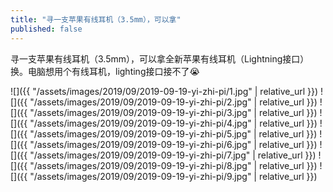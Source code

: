```yaml
---
title: "寻一支苹果有线耳机（3.5mm），可以拿"
published: false
---
```

寻一支苹果有线耳机（3.5mm），可以拿全新苹果有线耳机（Lightning接口）换。电脑想用个有线耳机，lighting接口接不了😭



![]({{ "/assets/images/2019/09/2019-09-19-yi-zhi-pi/1.jpg" | relative_url }})
![]({{ "/assets/images/2019/09/2019-09-19-yi-zhi-pi/2.jpg" | relative_url }})
![]({{ "/assets/images/2019/09/2019-09-19-yi-zhi-pi/3.jpg" | relative_url }})
![]({{ "/assets/images/2019/09/2019-09-19-yi-zhi-pi/4.jpg" | relative_url }})
![]({{ "/assets/images/2019/09/2019-09-19-yi-zhi-pi/5.jpg" | relative_url }})
![]({{ "/assets/images/2019/09/2019-09-19-yi-zhi-pi/6.jpg" | relative_url }})
![]({{ "/assets/images/2019/09/2019-09-19-yi-zhi-pi/7.jpg" | relative_url }})
![]({{ "/assets/images/2019/09/2019-09-19-yi-zhi-pi/8.jpg" | relative_url }})
![]({{ "/assets/images/2019/09/2019-09-19-yi-zhi-pi/9.jpg" | relative_url }})
